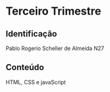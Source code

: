 # Terceiro Trimestre 

## Identificação
Pablo Rogerio Scheller de Almeida N27

## Conteúdo
HTML, CSS e javaScript
